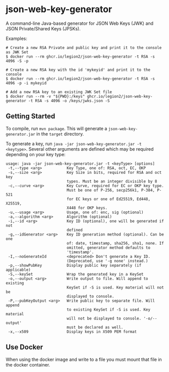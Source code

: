 # json-web-key-generator
A command-line Java-based generator for JSON Web Keys (JWK) and JSON Private/Shared Keys (JPSKs).

Examples:
```
# Create a new RSA Private and public key and print it to the console as JWK Set
$ docker run --rm ghcr.io/legion2/json-web-key-generator -t RSA -s 4096 -S -p

# Create a new RSA key with the id 'mykeyid' and print it to the console
$ docker run --rm ghcr.io/legion2/json-web-key-generator -t RSA -s 4096 -p -i mykeyid

# Add a new RSA key to an existing JWK Set file
$ docker run --rm -v "${PWD}:/keys" ghcr.io/legion2/json-web-key-generator -t RSA -s 4096 -o /keys/jwks.json -S
```

## Getting Started

To compile, run `mvn package`.
This will generate a `json-web-key-generator.jar` in the `target` directory.

To generate a key, run `java -jar json-web-key-generator.jar -t <keytype>`.
Several other arguments are defined which may be required depending on your key type:

```
usage: java -jar json-web-key-generator.jar -t <keyType> [options]
 -t,--type <arg>           Key Type, one of: RSA, oct, EC, OKP
 -s,--size <arg>           Key Size in bits, required for RSA and oct key
                           types. Must be an integer divisible by 8
 -c,--curve <arg>          Key Curve, required for EC or OKP key type.
                           Must be one of P-256, secp256k1, P-384, P-521
                           for EC keys or one of Ed25519, Ed448, X25519,
                           X448 for OKP keys.
 -u,--usage <arg>          Usage, one of: enc, sig (optional)
 -a,--algorithm <arg>      Algorithm (optional)
 -i,--id <arg>             Key ID (optional), one will be generated if not
                           defined
 -g,--idGenerator <arg>    Key ID generation method (optional). Can be one
                           of: date, timestamp, sha256, sha1, none. If
                           omitted, generator method defaults to
                           'timestamp'.
 -I,--noGenerateId         <deprecated> Don't generate a Key ID.
                           (Deprecated, use '-g none' instead.)
 -p,--showPubKey           Display public key separately (if applicable)
 -S,--keySet               Wrap the generated key in a KeySet
 -o,--output <arg>         Write output to file. Will append to existing
                           KeySet if -S is used. Key material will not be
                           displayed to console.
 -P,--pubKeyOutput <arg>   Write public key to separate file. Will append
                           to existing KeySet if -S is used. Key material
                           will not be displayed to console. '-o/--output'
                           must be declared as well.
 -x,--x509                 Display keys in X509 PEM format
```

## Use Docker
When using the docker image and write to a file you must mount that file in the docker container.
